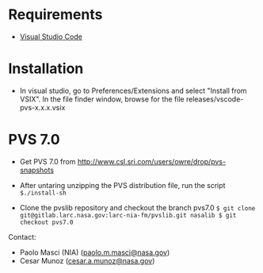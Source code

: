 Requirements
==
* [Visual Studio Code](https://code.visualstudio.com)

Installation
==
* In visual studio, go to Preferences/Extensions and select "Install from VSIX".
In the file finder window, browse for the file releases/vscode-pvs-x.x.x.vsix

PVS 7.0
==
* Get PVS 7.0 from http://www.csl.sri.com/users/owre/drop/pvs-snapshots
* After untaring unzipping the PVS distribution file, run the script
`$./install-sh`

* Clone the pvslib repository and checkout the branch pvs7.0
`$ git clone git@gitlab.larc.nasa.gov:larc-nia-fm/pvslib.git nasalib
$ git checkout pvs7.0`



Contact:
* Paolo Masci (NIA) (paolo.m.masci@nasa.gov)
* Cesar Munoz (cesar.a.munoz@nasa.gov)
